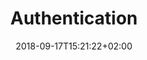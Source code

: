 ---
date: 2018-09-17T15:21:22+02:00
title: Authentication
description: Authentication in the platform.
weight: 2
---